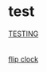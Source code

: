 # test
[TESTING](https://melon0221.github.io/test/temp) <br /><br /><br />
[flip clock](https://melon0221.github.io/test/flip_clock)
